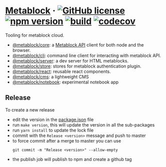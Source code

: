 # [Metablock](https://Metablock.io/) &middot; [![GitHub license](https://img.shields.io/badge/license-IOC-blue.svg)](https://github.com/quantmind/metablock-js/blob/master/LICENSE) [![npm version](https://img.shields.io/npm/v/@metablock/core.svg?style=flat)](https://www.npmjs.com/package/@metablock/core) [![build](https://github.com/quantmind/metablock-js/workflows/build/badge.svg)](https://github.com/quantmind/metablock-js/actions?query=workflow%3Abuild) [![codecov](https://codecov.io/gh/quantmind/metablock-js/branch/master/graph/badge.svg)](https://codecov.io/gh/quantmind/metablock-js)

Tooling for metablock cloud.

- [@metablock/core](./packages/metablock-core): a [Metablock API](https://api.metablock.io/v1/docs) client for both node and the browser.
- [@metablock/cli](./packages/metablock-cli): command line client for interacting with metablock API.
- [@metablock/server](./packages/metablock-server): a dev server for HTML metablocks.
- [@metablock/store](./packages/metablock-store): stores for metablock authentication plugin.
- [@metablock/react](./packages/metablock-react): reusable react components.
- [@metablock/cms](./packages/metablock-cms): a lightweight CMS
- [@metablock/notebook](./packages/metablock-notebook): experimental notebook app

## Release

To create a new release

- edit the version in the [package.json](package.json) file
- run `make version`, this will update the version in all the sub-packages
- run `yarn install` to update the lock file
- commit with the `Release <version>` message and push to master
- to force commit after a merge to master you can use
  ```
  git commit -m "Release <version>" --allow-empty
  ```
- the publish job will publish to npm and create a github tag

